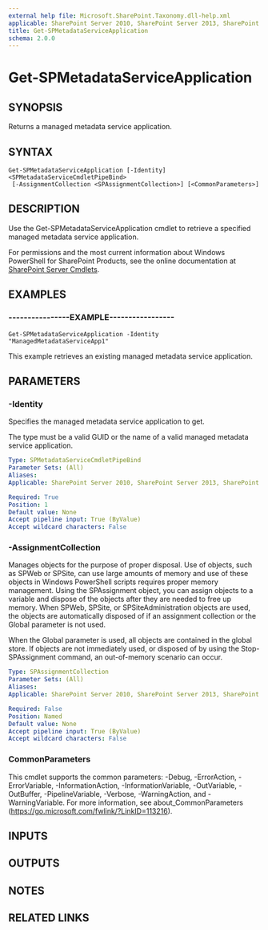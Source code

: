 ```yaml
---
external help file: Microsoft.SharePoint.Taxonomy.dll-help.xml
applicable: SharePoint Server 2010, SharePoint Server 2013, SharePoint Server 2016, SharePoint Server 2019
title: Get-SPMetadataServiceApplication
schema: 2.0.0
---
```


# Get-SPMetadataServiceApplication

## SYNOPSIS
Returns a managed metadata service application.

## SYNTAX

```
Get-SPMetadataServiceApplication [-Identity] <SPMetadataServiceCmdletPipeBind>
 [-AssignmentCollection <SPAssignmentCollection>] [<CommonParameters>]
```

## DESCRIPTION
Use the Get-SPMetadataServiceApplication cmdlet to retrieve a specified managed metadata service application.

For permissions and the most current information about Windows PowerShell for SharePoint Products, see the online documentation at [SharePoint Server Cmdlets](https://docs.microsoft.com/powershell/sharepoint/sharepoint-server/sharepoint-server-cmdlets).

## EXAMPLES

### ----------------EXAMPLE----------------- 
```
Get-SPMetadataServiceApplication -Identity "ManagedMetadataServiceApp1"
```

This example retrieves an existing managed metadata service application.

## PARAMETERS

### -Identity
Specifies the managed metadata service application to get.

The type must be a valid GUID or the name of a valid managed metadata service application.

```yaml
Type: SPMetadataServiceCmdletPipeBind
Parameter Sets: (All)
Aliases: 
Applicable: SharePoint Server 2010, SharePoint Server 2013, SharePoint Server 2016, SharePoint Server 2019

Required: True
Position: 1
Default value: None
Accept pipeline input: True (ByValue)
Accept wildcard characters: False
```

### -AssignmentCollection
Manages objects for the purpose of proper disposal.
Use of objects, such as SPWeb or SPSite, can use large amounts of memory and use of these objects in Windows PowerShell scripts requires proper memory management.
Using the SPAssignment object, you can assign objects to a variable and dispose of the objects after they are needed to free up memory.
When SPWeb, SPSite, or SPSiteAdministration objects are used, the objects are automatically disposed of if an assignment collection or the Global parameter is not used.

When the Global parameter is used, all objects are contained in the global store.
If objects are not immediately used, or disposed of by using the Stop-SPAssignment command, an out-of-memory scenario can occur.

```yaml
Type: SPAssignmentCollection
Parameter Sets: (All)
Aliases: 
Applicable: SharePoint Server 2010, SharePoint Server 2013, SharePoint Server 2016, SharePoint Server 2019

Required: False
Position: Named
Default value: None
Accept pipeline input: True (ByValue)
Accept wildcard characters: False
```

### CommonParameters
This cmdlet supports the common parameters: -Debug, -ErrorAction, -ErrorVariable, -InformationAction, -InformationVariable, -OutVariable, -OutBuffer, -PipelineVariable, -Verbose, -WarningAction, and -WarningVariable. For more information, see about_CommonParameters (https://go.microsoft.com/fwlink/?LinkID=113216).

## INPUTS

## OUTPUTS

## NOTES

## RELATED LINKS

